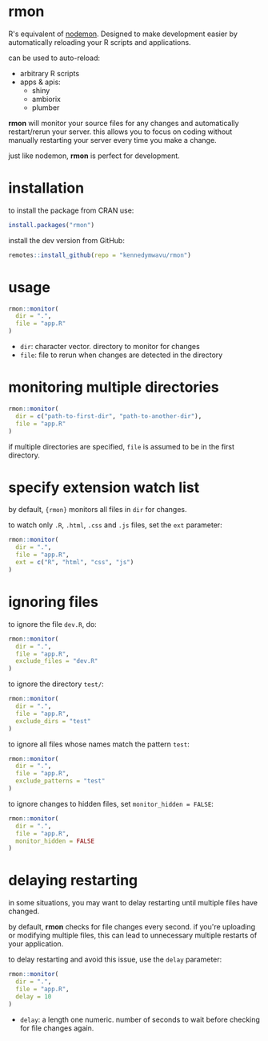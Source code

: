 # rmon

R's equivalent of [nodemon](https://nodemon.io/). Designed to make development easier by automatically reloading your R scripts and applications.

can be used to auto-reload:

- arbitrary R scripts
- apps & apis:
  - shiny
  - ambiorix
  - plumber

**rmon** will monitor your source files for any changes and automatically restart/rerun your server. this allows you to focus on coding without manually restarting your server every time you make a change.

just like nodemon, **rmon** is perfect for development.

# installation

to install the package from CRAN use:

```r
install.packages("rmon")
```

install the dev version from GitHub:

```r
remotes::install_github(repo = "kennedymwavu/rmon")
```

# usage

```r
rmon::monitor(
  dir = ".",
  file = "app.R"
)
```

- `dir`: character vector. directory to monitor for changes
- `file`: file to rerun when changes are detected in the directory

# monitoring multiple directories

```r
rmon::monitor(
  dir = c("path-to-first-dir", "path-to-another-dir"),
  file = "app.R"
)
```

if multiple directories are specified, `file` is assumed to be in the first
directory.

# specify extension watch list

by default, `{rmon}` monitors all files in `dir` for changes.

to watch only `.R`, `.html`, `.css` and `.js` files, set the `ext` parameter:

```r
rmon::monitor(
  dir = ".",
  file = "app.R",
  ext = c("R", "html", "css", "js")
)
```

# ignoring files

to ignore the file `dev.R`, do:

```r
rmon::monitor(
  dir = ".",
  file = "app.R",
  exclude_files = "dev.R"
)
```

to ignore the directory `test/`:

```r
rmon::monitor(
  dir = ".",
  file = "app.R",
  exclude_dirs = "test"
)
```

to ignore all files whose names match the pattern `test`:

```r
rmon::monitor(
  dir = ".",
  file = "app.R",
  exclude_patterns = "test"
)
```

to ignore changes to hidden files, set `monitor_hidden = FALSE`:

```r
rmon::monitor(
  dir = ".",
  file = "app.R",
  monitor_hidden = FALSE
)
```

# delaying restarting

in some situations, you may want to delay restarting until multiple files have changed.

by default, **rmon** checks for file changes every second.
if you're uploading or modifying multiple files, this can lead to unnecessary multiple restarts of your application.

to delay restarting and avoid this issue, use the `delay` parameter:

```r
rmon::monitor(
  dir = ".",
  file = "app.R",
  delay = 10
)
```

- `delay`: a length one numeric. number of seconds to wait before checking for file changes again.
